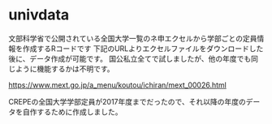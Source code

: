 # univdata

文部科学省で公開されている全国大学一覧のネ申エクセルから学部ごとの定員情報を作成するRコードです 下記のURLよりエクセルファイルをダウンロードした後に、データ作成が可能です。 国公私立全てで試しましたが、他の年度でも同じように機能するかは不明です。

https://www.mext.go.jp/a_menu/koutou/ichiran/mext_00026.html

CREPEの全国大学学部定員が2017年度までだったので、それ以降の年度のデータを自作するために作成しました。

